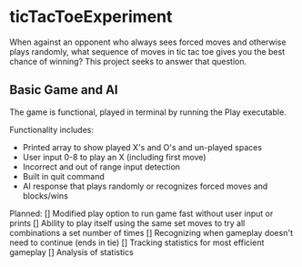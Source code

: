 # ticTacToeExperiment
When against an opponent who always sees forced moves and otherwise plays randomly, what sequence of moves in tic tac toe gives you the best chance of winning? This project seeks to answer that question.

## Basic Game and AI
The game is functional, played in terminal by running the Play executable.

Functionality includes:
- Printed array to show played X's and O's and un-played spaces
- User input 0-8 to play an X (including first move)
- Incorrect and out of range input detection
- Built in quit command
- AI response that plays randomly or recognizes forced moves and blocks/wins

Planned:
[] Modified play option to run game fast without user input or prints
[] Ability to play itself using the same set moves to try all combinations a set number of times
[] Recognizing when gameplay doesn't need to continue (ends in tie)
[] Tracking statistics for most efficient gameplay
[] Analysis of statistics
